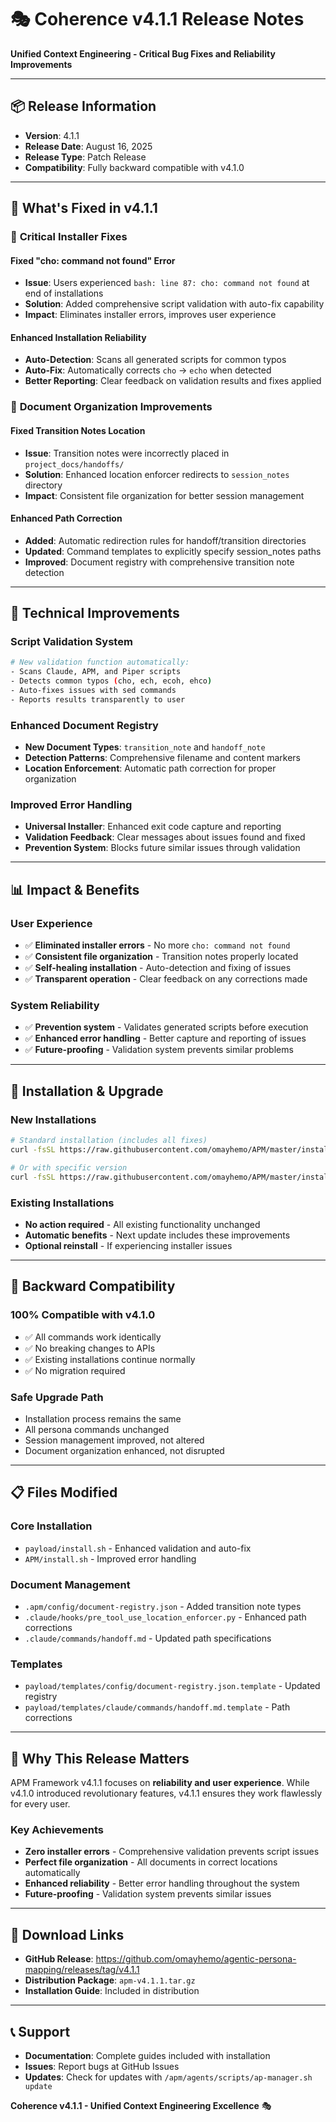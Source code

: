 # 🎭 Coherence v4.1.1 Release Notes

**Unified Context Engineering - Critical Bug Fixes and Reliability Improvements**

---

## 📦 Release Information

- **Version**: 4.1.1
- **Release Date**: August 16, 2025
- **Release Type**: Patch Release
- **Compatibility**: Fully backward compatible with v4.1.0

---

## 🎯 What's Fixed in v4.1.1

### 🔧 **Critical Installer Fixes**

#### Fixed "cho: command not found" Error
- **Issue**: Users experienced `bash: line 87: cho: command not found` at end of installations
- **Solution**: Added comprehensive script validation with auto-fix capability
- **Impact**: Eliminates installer errors, improves user experience

#### Enhanced Installation Reliability
- **Auto-Detection**: Scans all generated scripts for common typos
- **Auto-Fix**: Automatically corrects `cho` → `echo` when detected
- **Better Reporting**: Clear feedback on validation results and fixes applied

### 📁 **Document Organization Improvements**

#### Fixed Transition Notes Location  
- **Issue**: Transition notes were incorrectly placed in `project_docs/handoffs/`
- **Solution**: Enhanced location enforcer redirects to `session_notes` directory
- **Impact**: Consistent file organization for better session management

#### Enhanced Path Correction
- **Added**: Automatic redirection rules for handoff/transition directories
- **Updated**: Command templates to explicitly specify session_notes paths
- **Improved**: Document registry with comprehensive transition note detection

---

## 🔧 Technical Improvements

### **Script Validation System**
```bash
# New validation function automatically:
- Scans Claude, APM, and Piper scripts
- Detects common typos (cho, ech, ecoh, ehco)
- Auto-fixes issues with sed commands
- Reports results transparently to user
```

### **Enhanced Document Registry**
- **New Document Types**: `transition_note` and `handoff_note`
- **Detection Patterns**: Comprehensive filename and content markers
- **Location Enforcement**: Automatic path correction for proper organization

### **Improved Error Handling**
- **Universal Installer**: Enhanced exit code capture and reporting
- **Validation Feedback**: Clear messages about issues found and fixed
- **Prevention System**: Blocks future similar issues through validation

---

## 📊 Impact & Benefits

### **User Experience**
- ✅ **Eliminated installer errors** - No more `cho: command not found`
- ✅ **Consistent file organization** - Transition notes properly located  
- ✅ **Self-healing installation** - Auto-detection and fixing of issues
- ✅ **Transparent operation** - Clear feedback on any corrections made

### **System Reliability**
- ✅ **Prevention system** - Validates generated scripts before execution
- ✅ **Enhanced error handling** - Better capture and reporting of issues
- ✅ **Future-proofing** - Validation system prevents similar problems

---

## 🚀 Installation & Upgrade

### **New Installations**
```bash
# Standard installation (includes all fixes)
curl -fsSL https://raw.githubusercontent.com/omayhemo/APM/master/install.sh | bash -s -- --defaults

# Or with specific version
curl -fsSL https://raw.githubusercontent.com/omayhemo/APM/master/install.sh | bash -s -- --version 4.1.1 --defaults
```

### **Existing Installations**
- **No action required** - All existing functionality unchanged
- **Automatic benefits** - Next update includes these improvements
- **Optional reinstall** - If experiencing installer issues

---

## 🔄 Backward Compatibility

### **100% Compatible with v4.1.0**
- ✅ All commands work identically
- ✅ No breaking changes to APIs
- ✅ Existing installations continue normally
- ✅ No migration required

### **Safe Upgrade Path**
- Installation process remains the same
- All persona commands unchanged
- Session management improved, not altered
- Document organization enhanced, not disrupted

---

## 📋 Files Modified

### **Core Installation**
- `payload/install.sh` - Enhanced validation and auto-fix
- `APM/install.sh` - Improved error handling

### **Document Management**
- `.apm/config/document-registry.json` - Added transition note types
- `.claude/hooks/pre_tool_use_location_enforcer.py` - Enhanced path corrections
- `.claude/commands/handoff.md` - Updated path specifications

### **Templates**
- `payload/templates/config/document-registry.json.template` - Updated registry
- `payload/templates/claude/commands/handoff.md.template` - Path corrections

---

## 🎉 Why This Release Matters

APM Framework v4.1.1 focuses on **reliability and user experience**. While v4.1.0 introduced revolutionary features, v4.1.1 ensures they work flawlessly for every user.

### **Key Achievements**
- **Zero installer errors** - Comprehensive validation prevents script issues
- **Perfect file organization** - All documents in correct locations automatically  
- **Enhanced reliability** - Better error handling throughout the system
- **Future-proofing** - Validation system prevents similar issues

---

## 🔗 Download Links

- **GitHub Release**: https://github.com/omayhemo/agentic-persona-mapping/releases/tag/v4.1.1
- **Distribution Package**: `apm-v4.1.1.tar.gz`
- **Installation Guide**: Included in distribution

---

## 📞 Support

- **Documentation**: Complete guides included with installation
- **Issues**: Report bugs at GitHub Issues
- **Updates**: Check for updates with `/apm/agents/scripts/ap-manager.sh update`

**Coherence v4.1.1 - Unified Context Engineering Excellence** 🎭